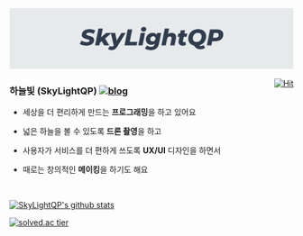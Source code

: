 [![SkyLightQP](./docs/banner.png)](https://github.com/SkyLightQP)

<a href="http://hits.dwyl.com/SkyLightQP/SkyLightQP/SkyLightQP" style="float: right;">
    <img src="http://hits.dwyl.com/SkyLightQP/SkyLightQP/SkyLightQP.svg" alt="Hit" />
</a>

### 하늘빛 (SkyLightQP) [![blog](https://img.shields.io/badge/Blog-SkyLightQP-white&?style=flat-square&color=orange)](https://blog.skylightqp.kr)

- 세상을 더 편리하게 만드는 **프로그래밍**을 하고 있어요

- 넓은 하늘을 볼 수 있도록 **드론 촬영**을 하고

- 사용자가 서비스를 더 편하게 쓰도록 **UX/UI** 디자인을 하면서

- 때로는 창의적인 **메이킹**을 하기도 해요

<br />

[![SkyLightQP's github stats](https://github-readme-stats.vercel.app/api?username=SkyLightQP&count_private=true&show_icons=true&theme=radical)](https://github.com/SkyLightQP)

[![solved.ac tier](http://mazassumnida.wtf/api/generate_badge?boj=combbm)](https://solved.ac/combbm)
